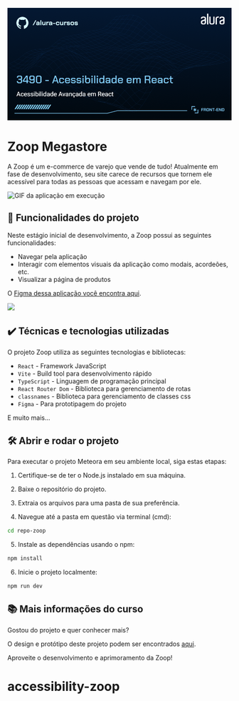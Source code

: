 ![Zoop Megastore](thumb.png)

# Zoop Megastore

A Zoop é um e-commerce de varejo que vende de tudo! Atualmente em fase de desenvolvimento, seu site carece de recursos que tornem ele acessível para todas as pessoas que acessam e navegam por ele.

![GIF da aplicação em execução](zoop-gif.gif)

## 🔨 Funcionalidades do projeto

Neste estágio inicial de desenvolvimento, a Zoop possui as seguintes funcionalidades:

- Navegar pela aplicação
- Interagir com elementos visuais da aplicação como modais, acordeões, etc.
- Visualizar a página de produtos

O [Figma dessa aplicação você encontra aqui](https://www.figma.com/file/1KuCFIRKOIZVrb0f6nLbVw/React-Acessibilidade?node-id=59%3A852&mode=dev).

![](img/amostra.gif)

## ✔️ Técnicas e tecnologias utilizadas

O projeto Zoop utiliza as seguintes tecnologias e bibliotecas:

- `React` - Framework JavaScript
- `Vite` - Build tool para desenvolvimento rápido
- `TypeScript` - Linguagem de programação principal
- `React Router Dom` - Biblioteca para gerenciamento de rotas
- `classnames` - Biblioteca para gerenciamento de classes css
- `Figma` - Para prototipagem do projeto

E muito mais...

## 🛠️ Abrir e rodar o projeto

Para executar o projeto Meteora em seu ambiente local, siga estas etapas:

1. Certifique-se de ter o Node.js instalado em sua máquina.

2. Baixe o repositório do projeto.

3. Extraia os arquivos para uma pasta de sua preferência.

4. Navegue até a pasta em questão via terminal (cmd):

```bash
cd repo-zoop
```

5. Instale as dependências usando o npm:

```bash
npm install
```

6. Inicie o projeto localmente:

```bash
npm run dev
```

## 📚 Mais informações do curso

Gostou do projeto e quer conhecer mais? 

O design e protótipo deste projeto podem ser encontrados [aqui](https://www.figma.com/file/1KuCFIRKOIZVrb0f6nLbVw/React-Acessibilidade?node-id=59%3A852&mode=dev).

Aproveite o desenvolvimento e aprimoramento da Zoop!

# accessibility-zoop
